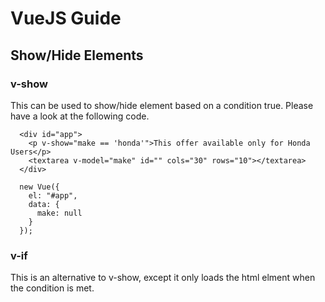 # VueJS Guide

## Show/Hide Elements
### v-show
This can be used to show/hide element based on a condition true. Please have a look at the following code.
```
  <div id="app">
    <p v-show="make == 'honda'">This offer available only for Honda Users</p>
    <textarea v-model="make" id="" cols="30" rows="10"></textarea>
  </div>
  
  new Vue({
    el: "#app",
    data: {
      make: null
    }
  });
```
### v-if
This is an alternative to v-show, except it only loads the html elment when the condition is met.


